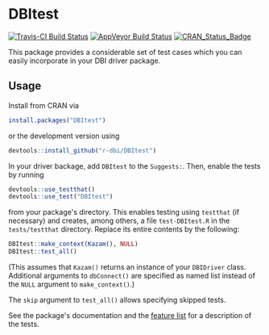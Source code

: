 # DBItest

[![Travis-CI Build Status](https://travis-ci.org/r-dbi/DBItest.svg?branch=master)](https://travis-ci.org/r-dbi/DBItest) [![AppVeyor Build Status](https://ci.appveyor.com/api/projects/status/github/r-dbi/DBItest?branch=master&svg=true)](https://ci.appveyor.com/project/r-dbi/DBItest) [![CRAN_Status_Badge](http://www.r-pkg.org/badges/version/DBItest)](https://cran.r-project.org/package=DBItest)

This package provides a considerable set of test cases which you can easily incorporate in your DBI driver package.

## Usage

Install from CRAN via

```r
install.packages("DBItest")
```

or the development version using

```r
devtools::install_github("r-dbi/DBItest")
```

In your driver backage, add `DBItest` to the `Suggests:`. Then, enable the tests by running

```r
devtools::use_testthat()
devtools::use_test("DBItest")
```

from your package's directory. This enables testing using `testthat` (if necessary) and creates, among others, a file `test-DBItest.R` in the `tests/testthat` directory. Replace its entire contents by the following:

```r
DBItest::make_context(Kazam(), NULL)
DBItest::test_all()
```

(This assumes that `Kazam()` returns an instance of your `DBIDriver` class. Additional arguments to `dbConnect()` are specified as named list instead of the `NULL` argument to `make_context()`.)

The `skip` argument to `test_all()` allows specifying skipped tests.

See the package's documentation and the [feature list](https://github.com/r-dbi/DBItest/wiki/Proposal) for a description of the tests.
